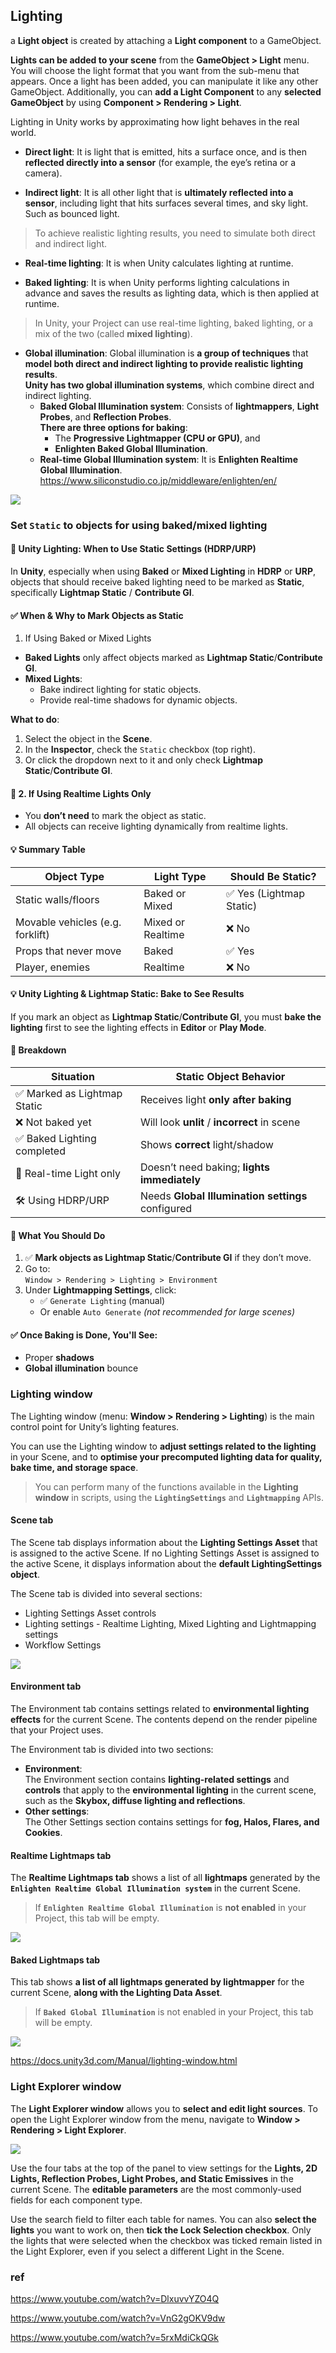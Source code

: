 ## Lighting

a **Light object** is created by attaching a **Light component** to a GameObject.


**Lights can be added to your scene** from the **GameObject > Light** menu. You will choose the light format that you want from the sub-menu that appears. Once a light has been added, you can manipulate it like any other GameObject. Additionally, you can **add a Light Component** to any **selected GameObject** by using **Component > Rendering > Light**.

Lighting in Unity works by approximating how light behaves in the real world.

- **Direct light**:
  It is light that is emitted, hits a surface once, and is then **reflected directly into a sensor** (for example, the eye’s retina or a camera).
  
- **Indirect light**:
  It is all other light that is **ultimately reflected into a sensor**, including light that hits surfaces several times, and sky light.  Such as bounced light.
  
> To achieve realistic lighting results, you need to simulate both direct and indirect light.

- **Real-time lighting**:
  It is when Unity calculates lighting at runtime.

- **Baked lighting**:
  It is when Unity performs lighting calculations in advance and saves the results as lighting data, which is then applied at runtime.
  
>  In Unity, your Project can use real-time lighting, baked lighting, or a mix of the two (called **mixed lighting**).
  
- **Global illumination**:
  Global illumination is **a group of techniques** that **model both direct and indirect lighting to provide realistic lighting results**. \
  **Unity has two global illumination systems**, which combine direct and indirect lighting.
  - **Baked Global Illumination system**:
    Consists of **lightmappers**, **Light Probes**, and **Reflection Probes**. \
    **There are three options for baking**: 
    - The **Progressive Lightmapper (CPU or GPU)**, and
    - **Enlighten Baked Global Illumination**.
  - **Real-time Global Illumination system**: 
    It is **Enlighten Realtime Global Illumination**. \
    https://www.siliconstudio.co.jp/middleware/enlighten/en/


![](./img/BestPracticeLightingPipeline15.svg)


### Set `Static` to objects for using baked/mixed lighting

#### 🔆 Unity Lighting: When to Use Static Settings (HDRP/URP)

In **Unity**, especially when using **Baked** or **Mixed Lighting** in **HDRP** or **URP**, objects that should receive baked lighting need to be marked as **Static**, specifically **Lightmap Static** / **Contribute GI**.

#### ✅ When & Why to Mark Objects as Static

1. If Using Baked or Mixed Lights
  - **Baked Lights** only affect objects marked as **Lightmap Static**/**Contribute GI**.
  - **Mixed Lights**:
    - Bake indirect lighting for static objects.
    - Provide real-time shadows for dynamic objects.

**What to do**:

1. Select the object in the **Scene**.
2. In the **Inspector**, check the `Static` checkbox (top right).
3. Or click the dropdown next to it and only check **Lightmap Static**/**Contribute GI**.

#### 🔸 2. If Using Realtime Lights Only

- You **don’t need** to mark the object as static.
- All objects can receive lighting dynamically from realtime lights.

#### 💡 Summary Table

| Object Type                    | Light Type         | Should Be Static?   |
|-------------------------------|--------------------|----------------------|
| Static walls/floors           | Baked or Mixed     | ✅ Yes (Lightmap Static) |
| Movable vehicles (e.g. forklift) | Mixed or Realtime | ❌ No |
| Props that never move         | Baked              | ✅ Yes |
| Player, enemies               | Realtime           | ❌ No  |

#### 💡 Unity Lighting & Lightmap Static: Bake to See Results

If you mark an object as **Lightmap Static**/**Contribute GI**, you must **bake the lighting** first to see the lighting effects in **Editor** or **Play Mode**.


#### 🔦 Breakdown

| Situation                  | Static Object Behavior                         |
|---------------------------|-------------------------------------------------|
| ✅ Marked as Lightmap Static | Receives light **only after baking**        |
| ❌ Not baked yet            | Will look **unlit** / **incorrect** in scene |
| ✅ Baked Lighting completed | Shows **correct** light/shadow               |
| 🔁 Real-time Light only     | Doesn’t need baking; **lights immediately**  |
| 🛠️ Using HDRP/URP           | Needs **Global Illumination settings** configured |

#### 🔧 What You Should Do

1. ✅ **Mark objects as Lightmap Static**/**Contribute GI** if they don’t move.
2. Go to:  
   `Window > Rendering > Lighting > Environment`
3. Under **Lightmapping Settings**, click:
   - ✅ `Generate Lighting` (manual)  
   - Or enable `Auto Generate` *(not recommended for large scenes)*

####  ✅ Once Baking is Done, You'll See:

- Proper **shadows**
- **Global illumination** bounce

### Lighting window
The Lighting window (menu: **Window > Rendering > Lighting**) is the main control point for Unity’s lighting features.

You can use the Lighting window to **adjust settings related to the lighting** in your Scene, and to **optimise your precomputed lighting data for quality, bake time, and storage space**.

> You can perform many of the functions available in the **Lighting window** in scripts, using the **`LightingSettings`** and **`Lightmapping`** APIs.

#### Scene tab
The Scene tab displays information about the **Lighting Settings Asset** that is assigned to the active Scene. If no Lighting Settings Asset is assigned to the active Scene, it displays information about the **default LightingSettings object**.

The Scene tab is divided into several sections:

- Lighting Settings Asset controls
- Lighting settings - Realtime Lighting, Mixed Lighting and Lightmapping settings
- Workflow Settings

![](./img/scene_tab.png)


#### Environment tab
The Environment tab contains settings related to **environmental lighting effects** for the current Scene. The contents depend on the render pipeline that your Project uses.

The Environment tab is divided into two sections:

- **Environment**: \
  The Environment section contains **lighting-related settings** and **controls** that apply to the **environmental lighting** in the current scene, such as the **Skybox, diffuse lighting and reflections**.
- **Other settings**: \
  The Other Settings section contains settings for **fog, Halos, Flares, and Cookies**.

#### Realtime Lightmaps tab
The **Realtime Lightmaps tab** shows a list of all **lightmaps** generated by the **`Enlighten Realtime Global Illumination system`** in the current Scene. 
> If **`Enlighten Realtime Global Illumination`** is **not enabled** in your Project, this tab will be empty.

![](./img/Realtime_lightmap.png)


#### Baked Lightmaps tab
This tab shows **a list of all lightmaps generated by lightmapper** for the current Scene, **along with the Lighting Data Asset**. 

> If **`Baked Global Illumination`** is not enabled in your Project, this tab will be empty.

![](./img/BakedLightmap.png)

https://docs.unity3d.com/Manual/lighting-window.html


### Light Explorer window
The **Light Explorer window** allows you to **select and edit light sources**. To open the Light Explorer window from the menu, navigate to **Window > Rendering > Light Explorer**.

![](./img/2d-light-explorer.png)

Use the four tabs at the top of the panel to view settings for the **Lights, 2D Lights, Reflection Probes, Light Probes, and Static Emissives** in the current Scene. The **editable parameters** are the most commonly-used fields for each component type.

Use the search field to filter each table for names. You can also **select the lights** you want to work on, then **tick the Lock Selection checkbox**. Only the lights that were selected when the checkbox was ticked remain listed in the Light Explorer, even if you select a different Light in the Scene.


### ref
https://www.youtube.com/watch?v=DlxuvvYZO4Q

https://www.youtube.com/watch?v=VnG2gOKV9dw

https://www.youtube.com/watch?v=5rxMdiCkQGk
